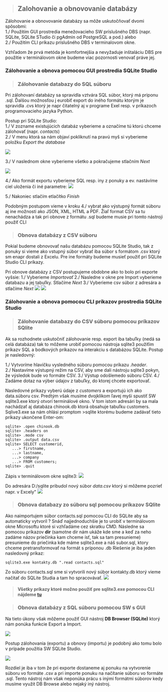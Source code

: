 >## Zalohovanie a obnovovanie databázy

Zálohovanie a obnovovanie databázy sa môže uskutočňovať dvomi spôsobmi:\
1./ Použitím GUI prostredia menežovacieho SW príslušného DBS (napr. SQLite, SQLite STudio či pgAdmin od PostgreSQL a pod.) alebo\
2./ Použitím CLI príkazu príslušného DBS v terminalovom okne.

Vzhľadom že prvá metóda je komfortnejšia a nevyžaduje inštaláciu DBS pre použitie v terminálovom okne budeme viac pozornosti venovať práve jej.

### Zálohovanie a obnova pomocou GUI prostredia SQLite Studio

>### Zálohovanie databazy do SQL súboru

Pri zálohovaní databázy sa spravidla vztvára SQL súbor, ktorý má priponu .sql.
Ďalšou možnosťou j eurobiť export do iného formátu ktorým je spravidla .cvs ktorý je napr čitatelný aj v programe Exel resp. v príkazoch programovacieho jazyka Python.

Postup pri SQLite Studio:\
1./ V zozname existujúcich databáz vyberieme a označíme tú ktorú chceme zálohovať (napr. *contacts*)\
2./ V menu ktorá sa nám objaví pokliknutí na pravú myš si vyberieme položku *Export the database*

![](./obrazky/archiv01.png)

3./ V naslednom okne vyberieme všetko a pokračujeme stlačním *Next*

![](./obrazky/archiv02.png)

4./ Ako formát exportu vyberieme SQL resp. iny z ponuky a ev. nastávíme ciel uloženia či iné parametre:
![](./obrazky/archiv03.png)

5./ Nakoniec stlačím etlačítko *Finish*

Podobným postupom vieme v kroku 4./ vybrat ako výstupný formát súboru aj ine možnosti ako JSON, XML, HTML a PDF. Žiaľ format CSV sa tu nenachádza a tak pri obnove z formátu .sql budeme musie pri tomto nástroji použiť CLI

>### Obnova databázy z CSV súboru

Pokial budeme obnovovať našu databázu pomocou SQLite Studio, tak z ponuky si vieme ako vstupný súbor vybrať iba súbor s formátom .csv ktorý sm enapr dostali z Excelu. Pre ine formáty budeme musieť použiť pri SQLite Studio CLI príkazy.

Pri obnove databázy z CSV postupujeme obdobne ako to bolo pri exporte vyšsie:
1./ Vyberieme *Importovať*
2./ Nasledne v okne pre Import vyberieme databazu a jej tabuľky. Stlačíme *Next*
3./ Vyberieme csv súbor z adresára a stlačíme *Next*
![](./obrazky/archiv04.png)
![](./obrazky/archiv05.png)

### Zálohovanie a obnova pomocou CLI príkazov prostredia SQLite Studio

>### Zálohovanie databazy do CSV súboru pomocou príkazov SQlite

Ak sa rozhodnete uskutočniť zálohovanie resp. export iba tabuľky (nedá sa celá databáza) tak to môžeme urobiť pomocou nástroja sqlite3 použiťím príkazv SQL a bodkových príkazov na interakciu s databázou SQLite. Postup je nasledovný:

1./ Vytvoríme hlavičku vysledného súboru pomocou príkazu *.header*.\
2./ Nastavíme výstupný režim na CSV, aby sme dali nástroju sqlite3 pokyn, že  výsledok bude vo formáte CSV.
3./ Výstup odošlemedo súboru CSV.
4./ Zadáme dotaz na výber údajov z tabuľky, do ktorej chcete exportovať.

Nasledovné príkazy vyberú údaje z  *customers* a exportujú ich ako data.súboru csv. Predtým však musíme dvojklikom ľavej myši spustiť SW sqlite3.exe ktorý otvorí terminálové okno. V tom istom adresári by sa mala nachádzať aj databáza chinook.db ktorá obsahuje tabuľku customers. Sqlive3.exe sa nám ohlási promptom >sqlite ktorému budeme zadávať tieto príkazy ukončene Enter-om:
~~~
sqlite> .open chinook.db
sqlite> .headers on
sqlite> .mode csv
sqlite> .output data.csv
sqlite> SELECT customerid,
   ...> firstname,
   ...> lastname,
   ...> company
   ...> FROM customers;
sqlite> .quit
~~~
Zápis v terminálovom okne sqlite3:
![](./obrazky/archiv06.png)

Do adresára D:/sqlite pribudol nový súbor *data.csv* ktorý si môžeme pozrieť napr. v Excely"
![](./obrazky/archiv07.png)

>### Obnova databazy zo súboru sql pomocou príkazov SQlite

Ako naimportujem súbor contacts.sql pomocou CLI do SQLite aby sa automaticky vytvoril ? Snáď najjednoduchšie je to urobiť v terminálovom okne Microsoftu ktoré si vzhľadáme cez skratku CMD. Následne sa pomocou príkazov **dir** (samotne dir nám ukáže kde sme a keď za neho zadáme názov priečinka kam chceme ísť, tak sa tam presunieme) presunieme do priečinka kde máme sqlite3.exe a náš subor.sql, ktory chceme pretransformovať na formát s príponou .db Riešenie je iba jeden nasledovný príkaz:
~~~
sqlite3.exe kontakty.db ".read contacts.sql"
~~~
Zo súboru contacts.sql sme si vytvorili nový súbor kontakty.db ktorý vieme načitať do SQLite Studia a tam ho spracovávať.
![](./obrazky/archiv09.png)

>#### Všetky príkazy ktoré možno použiť pre sqlite3.exe pomocou CLI nájdeme [**tu**](https://www.tutorialspoint.com/sqlite/sqlite_commands.htm)



>### Obnova databázy z SQL súboru pomocou SW s GUI

Na tieto úkony však môžeme použiť GUI nástroj **DB Browser (SQLite)** ktorý nám ponúka funkcie Export a Import. 

![](./obrazky/archiv08.png)

Postup zálohovania (exportu) a obnovy (importu) je podobný ako tomu bolo v prípade použitia SW SQLite Studio. 

![](./obrazky/archiv09.png)

Rozdiel je iba v tom že pri exporte dostaneme aj ponuku na vytvorenie súboru vo formáte .csv a pri importe ponuku na načítanie súboru vo formáte .sql. Tento nástroj nám však neponúka prácu s inými formátmi súborov kedy musíme využit DB Browse alebo nejaký iný nástroj.



